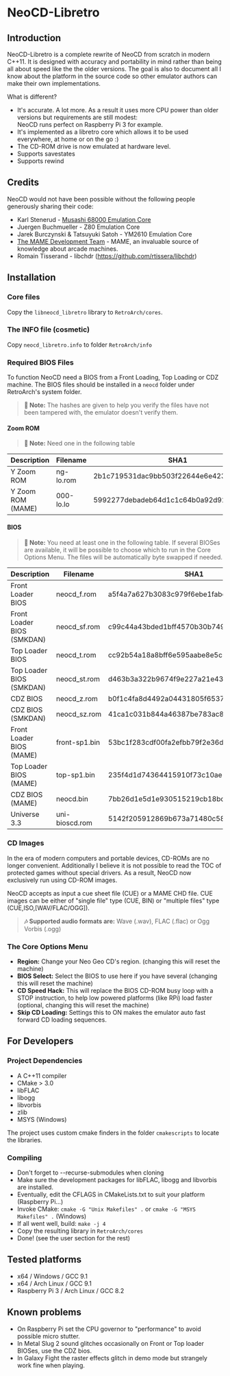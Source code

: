 
# NeoCD-Libretro

## Introduction

NeoCD-Libretro is a complete rewrite of NeoCD from scratch in modern C++11. It is designed with accuracy and portability in mind rather than being all about speed like the the older versions. The goal is also to document all I know about the platform in the source code so other emulator authors can make their own implementations.

What is different?

* It's accurate. A lot more. As a result it uses more CPU power than older versions but requirements are still modest:  
  NeoCD runs perfect on Raspberry Pi 3 for example.
* It's implemented as a libretro core which allows it to be used everywhere, at home or on the go :)
* The CD-ROM drive is now emulated at hardware level.
* Supports savestates
* Supports rewind

## Credits

NeoCD would not have been possible without the following people generously sharing their code:

* Karl Stenerud - [Musashi 68000 Emulation Core](https://github.com/kstenerud/Musashi)
* Juergen Buchmueller - Z80 Emulation Core
* Jarek Burczynski & Tatsuyuki Satoh - YM2610 Emulation Core
* [The MAME Development Team](http://www.mamedev.org/) - MAME, an invaluable source of knowledge about arcade machines.
* Romain Tisserand - libchdr (https://github.com/rtissera/libchdr)

## Installation

### Core files

Copy the `libneocd_libretro` library to `RetroArch/cores`.

### The INFO file (cosmetic)

Copy `neocd_libretro.info` to folder `RetroArch/info`

### Required BIOS Files

To function NeoCD need a BIOS from a Front Loading, Top Loading or CDZ machine. The BIOS files should be installed in a `neocd` folder under RetroArch's system folder.

> **&#128211; Note:** The hashes are given to help you verify the files have not been tampered with, the emulator doesn't verify them.

#### Zoom ROM

> **&#128211; Note:** Need one in the following table

|Description        | Filename  | SHA1                                     |
|-------------------|-----------|------------------------------------------|
| Y Zoom ROM        | ng-lo.rom | 2b1c719531dac9bb503f22644e6e4236b91e7cfc |
| Y Zoom ROM (MAME) | 000-lo.lo | 5992277debadeb64d1c1c64b0a92d9293eaf7e4a |

#### BIOS

> **&#128211; Note:** You need at least one in the following table. If several BIOSes are available, it will be possible to choose which to run in the Core Options Menu.
The files will be automatically byte swapped if needed. 

| Description                | Filename       | SHA1                                     |
|----------------------------|----------------|------------------------------------------|
| Front Loader BIOS          | neocd_f.rom    | a5f4a7a627b3083c979f6ebe1fabc5d2df6d083b |
| Front Loader BIOS (SMKDAN) | neocd_sf.rom   | c99c44a43bded1bff4570b30b74975601bd3f94e |
| Top Loader BIOS            | neocd_t.rom    | cc92b54a18a8bff6e595aabe8e5c360ba9e62eb5 |
| Top Loader BIOS (SMKDAN)   | neocd_st.rom   | d463b3a322b9674f9e227a21e43898019ce0e642 |
| CDZ BIOS                   | neocd_z.rom    | b0f1c4fa8d4492a04431805f6537138b842b549f |
| CDZ BIOS (SMKDAN)          | neocd_sz.rom   | 41ca1c031b844a46387be783ac862c76e65afbb3 |
| Front Loader BIOS (MAME)   | front-sp1.bin  | 53bc1f283cdf00fa2efbb79f2e36d4c8038d743a |
| Top Loader BIOS (MAME)     | top-sp1.bin    | 235f4d1d74364415910f73c10ae5482d90b4274f |
| CDZ BIOS (MAME)            | neocd.bin      | 7bb26d1e5d1e930515219cb18bcde5b7b23e2eda |
| Universe 3.3               | uni-bioscd.rom | 5142f205912869b673a71480c5828b1eaed782a8 |

### CD Images

In the era of modern computers and portable devices, CD-ROMs are no longer convenient. Additionally I believe it is not possible to read the TOC of protected games without special drivers. As a result, NeoCD now exclusively run using CD-ROM images.

NeoCD accepts as input a cue sheet file (CUE) or a MAME CHD file. CUE images can be either of "single file" type (CUE, BIN) or "multiple files" type (CUE,ISO,[WAV/FLAC/OGG]).

> **&#127926; Supported audio formats are:** Wave (.wav), FLAC (.flac) or Ogg Vorbis (.ogg)

### The Core Options Menu

* **Region:** Change your Neo Geo CD's region. (changing this will reset the machine)
* **BIOS Select:** Select the BIOS to use here if you have several (changing this will reset the machine)
* **CD Speed Hack:** This will replace the BIOS CD-ROM busy loop with a STOP instruction, to help low powered platforms (like RPi) load faster (optional, changing this will reset the machine)
* **Skip CD Loading:** Settings this to ON makes the emulator auto fast forward CD loading sequences.

## For Developers

### Project Dependencies

* A C++11 compiler
* CMake > 3.0
* libFLAC
* libogg
* libvorbis
* zlib
* MSYS (Windows)

The project uses custom cmake finders in the folder `cmakescripts` to locate the libraries.

### Compiling

* Don't forget to --recurse-submodules when cloning
* Make sure the development packages for libFLAC, libogg and libvorbis are installed.
* Eventually, edit the CFLAGS in CMakeLists.txt to suit your platform (Raspberry Pi...)
* Invoke CMake: `cmake -G "Unix Makefiles" .` or `cmake -G "MSYS Makefiles" .` (Windows)
* If all went well, build: `make -j 4`
* Copy the resulting library in `RetroArch/cores`
* Done! (see the user section for the rest)

## Tested platforms

* x64 / Windows / GCC 9.1
* x64 / Arch Linux / GCC 9.1
* Raspberry Pi 3 / Arch Linux / GCC 8.2

## Known problems

* On Raspberry Pi set the CPU governor to "performance" to avoid possible micro stutter.
* In Metal Slug 2 sound glitches occasionally on Front or Top loader BIOSes, use the CDZ bios.
* In Galaxy Fight the raster effects glitch in demo mode but strangely work fine when playing.
